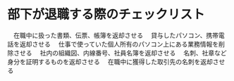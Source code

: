 # 部下が退職する際のチェックリスト
　在職中に扱った書類、伝票、帳簿を返却させる
　貸与したパソコン、携帯電話を返却させる
　仕事で使っていた個人所有のパソコン上にある業務情報を削除させる
　社内の組織図、内線番号、社員名簿を返却させる
　名刺、社章など身分を証明するものを返却させる
　在職中に獲得した取引先の名刺を返却させる
